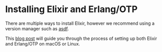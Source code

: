 # Installing Elixir and Erlang/OTP

There are multiple ways to install Elixir, however we recommend using a version manager such as
[asdf](https://asdf-vm.com).

This [blog post](https://thinkingelixir.com/install-elixir-using-asdf/) will guide you through the
process of setting up both Elixir and Erlang/OTP on macOS or Linux.
